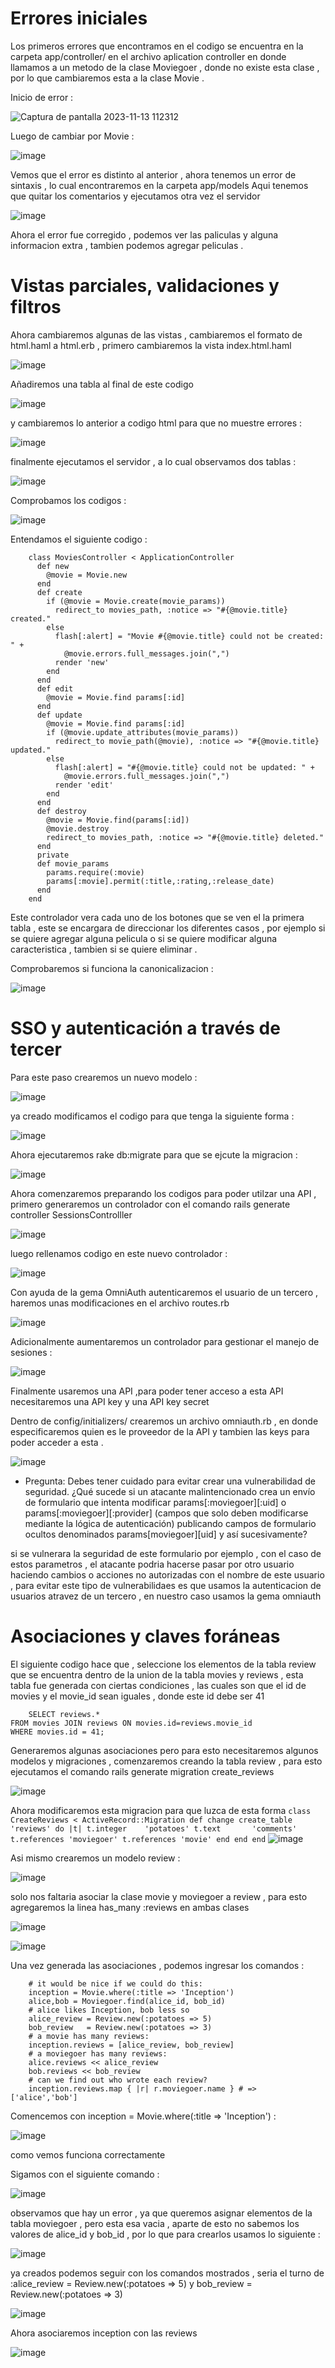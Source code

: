 # Errores iniciales

Los primeros errores que encontramos en el codigo se encuentra en la carpeta app/controller/ en el archivo aplication controller en donde llamamos 
a un metodo de la clase Moviegoer , donde no existe esta clase , por lo que cambiaremos esta a la clase Movie .

Inicio de error :

![Captura de pantalla 2023-11-13 112312](https://github.com/peg1163/CC3S2/assets/92898224/df4827cc-9226-4964-bcef-84c9e6db93e3)

Luego de cambiar por Movie : 

![image](https://github.com/peg1163/CC3S2/assets/92898224/4a5d8c8c-385a-41a7-aab4-fdcac2fabfe3)

Vemos que el error es distinto al anterior , ahora tenemos un error de sintaxis , lo cual encontraremos en la carpeta app/models 
Aqui tenemos que quitar los comentarios y ejecutamos otra vez el servidor

![image](https://github.com/peg1163/CC3S2/assets/92898224/98e3ff3b-4336-404a-b6ea-a0485bbd20a6)

Ahora el error fue corregido , podemos ver las paliculas y alguna informacion extra , tambien podemos agregar peliculas .

# Vistas parciales, validaciones y filtros

Ahora cambiaremos algunas de las vistas , cambiaremos el formato de html.haml a html.erb , primero cambiaremos la vista index.html.haml 

![image](https://github.com/peg1163/CC3S2/assets/92898224/fbc61eb3-7763-4aaa-b03e-0ccf30fd9f97)

Añadiremos una tabla al final de este codigo 

![image](https://github.com/peg1163/CC3S2/assets/92898224/4eada664-c221-4949-b59b-a553b19e97ce)

y cambiaremos lo anterior a codigo html para que no muestre errores : 

![image](https://github.com/peg1163/CC3S2/assets/92898224/2bfc81f6-140d-4d66-921a-be47b46933e9)

finalmente ejecutamos el servidor , a lo cual observamos dos tablas :

![image](https://github.com/peg1163/CC3S2/assets/92898224/00fc8851-9ba7-42cb-b0cd-853e2108438a)

Comprobamos los codigos :

![image](https://github.com/peg1163/CC3S2/assets/92898224/42a3a9b4-5920-4396-8de8-554fcf76fe8b)


Entendamos el siguiente codigo : 

        class MoviesController < ApplicationController
          def new
            @movie = Movie.new
          end 
          def create
            if (@movie = Movie.create(movie_params))
              redirect_to movies_path, :notice => "#{@movie.title} created."
            else
              flash[:alert] = "Movie #{@movie.title} could not be created: " +
                @movie.errors.full_messages.join(",")
              render 'new'
            end
          end
          def edit
            @movie = Movie.find params[:id]
          end
          def update
            @movie = Movie.find params[:id]
            if (@movie.update_attributes(movie_params))
              redirect_to movie_path(@movie), :notice => "#{@movie.title} updated."
            else
              flash[:alert] = "#{@movie.title} could not be updated: " +
                @movie.errors.full_messages.join(",")
              render 'edit'
            end
          end
          def destroy
            @movie = Movie.find(params[:id])
            @movie.destroy
            redirect_to movies_path, :notice => "#{@movie.title} deleted."
          end
          private
          def movie_params
            params.require(:movie)
            params[:movie].permit(:title,:rating,:release_date)
          end
        end
        
Este controlador vera cada uno de los botones que se ven el la primera tabla , este se encargara de direccionar los diferentes casos , por ejemplo si se 
quiere agregar alguna pelicula o si se quiere modificar alguna caracteristica , tambien si se quiere eliminar .

Comprobaremos si funciona la canonicalizacion :

![image](https://github.com/peg1163/CC3S2/assets/92898224/9ea7d513-ff94-4f14-93dd-83c34ca8a972)

# SSO y autenticación a través de tercer 
Para este paso crearemos un nuevo modelo :

![image](https://github.com/peg1163/CC3S2/assets/92898224/b86befad-c00c-44a6-9230-4b5c89a8eeb0)

ya creado modificamos el codigo para que tenga la siguiente forma :


![image](https://github.com/peg1163/CC3S2/assets/92898224/6159849a-f644-4e00-ae3b-8b34a19fbec6)

Ahora ejecutaremos rake db:migrate para que se ejcute la migracion :

![image](https://github.com/peg1163/CC3S2/assets/92898224/e427c4e6-345f-4df0-b892-50fc67a4a984)


Ahora comenzaremos preparando los codigos para poder utilzar una API , primero generaremos un controlador con el comando
rails generate controller SessionsControlller

![image](https://github.com/peg1163/CC3S2/assets/92898224/975a70b1-b6d0-4af0-b1a0-b9539f10e59e)

luego rellenamos codigo en este nuevo controlador :

![image](https://github.com/peg1163/CC3S2/assets/92898224/84316e36-47aa-41f6-8ea8-af157da64079)

Con ayuda de la gema OmniAuth autenticaremos el usuario de un tercero , haremos unas modificaciones en el archivo routes.rb 

![image](https://github.com/peg1163/CC3S2/assets/92898224/5ef8c5e2-f677-4f23-9985-44f55cc486c0)

Adicionalmente aumentaremos un controlador para gestionar el manejo de sesiones :

![image](https://github.com/peg1163/CC3S2/assets/92898224/0acc3b8d-1342-4b8d-8da7-29b406534194)

Finalmente usaremos una API ,para poder tener acceso a esta API necesitaremos una API key y una API key secret 

Dentro de config/initializers/ crearemos un archivo omniauth.rb , en donde especificaremos quien es le proveedor de la API y tambien las keys para poder acceder a esta .

![image](https://github.com/peg1163/CC3S2/assets/92898224/2631253f-d7a7-4f9f-862d-ad6a282422a8)

* Pregunta: Debes tener cuidado para evitar crear una vulnerabilidad de seguridad. ¿Qué sucede si un atacante malintencionado crea un envío de formulario que intenta modificar params[:moviegoer][:uid] o params[:moviegoer][:provider] (campos que solo deben modificarse mediante la lógica de autenticación) publicando campos de formulario ocultos denominados params[moviegoer][uid] y así sucesivamente?

si se vulnerara la seguridad de este formulario por ejemplo , con el caso de estos parametros , el atacante podria hacerse pasar por otro usuario haciendo cambios o acciones no autorizadas con el nombre de este usuario , para evitar este tipo de vulnerabilidaes es que usamos la autenticacion de usuarios atravez de un tercero , en nuestro caso usamos la gema omniauth 


# Asociaciones y claves foráneas 

El siguiente codigo hace que , seleccione los elementos de la tabla review que se encuentra dentro de la union de la tabla movies y reviews , esta tabla fue generada con ciertas condiciones  , 
las cuales son que el id de movies y el movie_id sean iguales , donde este id debe ser 41 
        
        SELECT reviews.*
    FROM movies JOIN reviews ON movies.id=reviews.movie_id
    WHERE movies.id = 41;

Generaremos algunas asociaciones pero para esto necesitaremos algunos modelos y migraciones , comenzaremos creando la tabla review , para esto ejecutamos el comando 
rails generate migration create_reviews

![image](https://github.com/peg1163/CC3S2/assets/92898224/07002ae0-58fc-42cd-8a39-9661aca9b7ef)

Ahora modificaremos esta migracion para que luzca de esta forma 
       ```
        class CreateReviews < ActiveRecord::Migration
            def change
                create_table 'reviews' do |t|
                t.integer    'potatoes'
                t.text       'comments'
                t.references 'moviegoer'
                t.references 'movie'
                end
            end
        end
        ```
![image](https://github.com/peg1163/CC3S2/assets/92898224/ba551fe7-9eae-427c-81e2-e512e67b43c4)


Asi mismo crearemos un modelo review :

![image](https://github.com/peg1163/CC3S2/assets/92898224/ee952e3c-384a-4504-a81f-adcfbc1e5992)

solo nos faltaria asociar la clase movie y moviegoer a review , para esto agregaremos la linea has_many :reviews en ambas clases 

![image](https://github.com/peg1163/CC3S2/assets/92898224/6fc6b9da-90b1-49bb-af2d-a88a25af2bb0)

![image](https://github.com/peg1163/CC3S2/assets/92898224/d2b01dca-d44f-4567-a76f-40b3dbd9cc41)


Una vez generada las asociaciones , podemos ingresar los comandos :

        # it would be nice if we could do this:
        inception = Movie.where(:title => 'Inception')
        alice,bob = Moviegoer.find(alice_id, bob_id)
        # alice likes Inception, bob less so
        alice_review = Review.new(:potatoes => 5)
        bob_review   = Review.new(:potatoes => 3)
        # a movie has many reviews:
        inception.reviews = [alice_review, bob_review]
        # a moviegoer has many reviews:
        alice.reviews << alice_review
        bob.reviews << bob_review
        # can we find out who wrote each review?
        inception.reviews.map { |r| r.moviegoer.name } # => ['alice','bob']    

Comencemos con inception = Movie.where(:title => 'Inception') :

![image](https://github.com/peg1163/CC3S2/assets/92898224/cc4c612e-821d-417d-8ce9-f06be7429d3f)

como vemos funciona correctamente 

Sigamos con el siguiente comando :

![image](https://github.com/peg1163/CC3S2/assets/92898224/7f595996-b983-488e-b7a7-c5ccfafaead7)

observamos que hay un error , ya que queremos asignar elementos de la tabla moviegoer , pero esta esa vacia , aparte de esto no sabemos los valores de alice_id y bob_id , por lo que para crearlos usamos lo siguiente :

![image](https://github.com/peg1163/CC3S2/assets/92898224/0876bfb8-7693-4a26-8888-76945c4dea2e)

ya creados podemos seguir con los comandos mostrados , seria el turno de :alice_review = Review.new(:potatoes => 5) y bob_review   = Review.new(:potatoes => 3) 

![image](https://github.com/peg1163/CC3S2/assets/92898224/f67c0c90-eac2-43c7-97c1-8f430a763afc)

Ahora asociaremos inception con las reviews 

![image](https://github.com/peg1163/CC3S2/assets/92898224/aa27b973-7b4e-49e6-84af-ef53b3274c8b)







